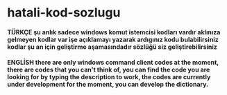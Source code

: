 # hatali-kod-sozlugu
<html>
<body>
<h4>TÜRKÇE
şu anlık sadece windows komut istemcisi kodları vardır aklınıza gelmeyen kodlar var işe açıklamayı yazarak ardıgınız kodu bulabilirsiniz kodlar şu an için geliştirme aşamasındadır sözlüğü siz geliştirebilirsiniz
</h4>
<h4>ENGLİSH
there are only windows command client codes at the moment, there are codes that you can't think of, you can find the code you are looking for by typing the description to work, the codes are currently under development for the moment, you can develop the dictionary.
</h4>
</body>
</html>
